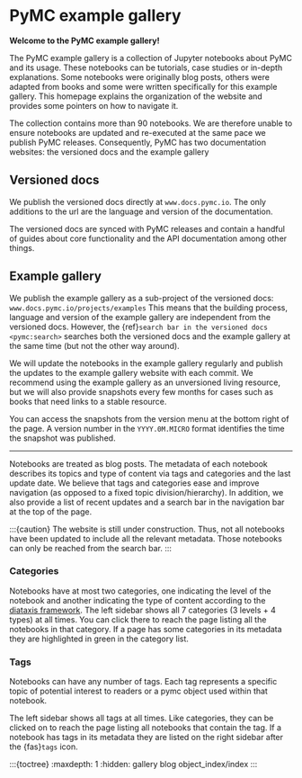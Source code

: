 # PyMC example gallery

**Welcome to the PyMC example gallery!**

The PyMC example gallery is a collection of Jupyter notebooks
about PyMC and its usage. These notebooks can be tutorials,
case studies or in-depth explanations.
Some notebooks were originally blog posts, others were adapted from books
and some were written specifically for this example gallery.
This homepage explains the organization of the website and provides
some pointers on how to navigate it.

The collection contains more than 90 notebooks. We are therefore unable
to ensure notebooks are updated and re-executed at the same pace we
publish PyMC releases. Consequently, PyMC has two documentation
websites: the versioned docs and the example gallery

## Versioned docs
We publish the versioned docs directly at `www.docs.pymc.io`. The only additions
to the url are the language and version of the documentation.

The versioned docs are synced with PyMC releases and contain a handful of
guides about core functionality and the API documentation among other things.

## Example gallery
We publish the example gallery as a sub-project of the versioned docs: `www.docs.pymc.io/projects/examples`
This means that the building process, language and version of the
example gallery are independent from the versioned docs. However,
the {ref}`search bar in the versioned docs <pymc:search>` searches
both the versioned docs and the example gallery at the same time
(but not the other way around).

We will update the notebooks in the example gallery regularly
and publish the updates to the example gallery website with each commit.
We recommend using the example gallery as an unversioned living
resource, but we will also provide snapshots every few months for cases such as books
that need links to a stable resource.

You can access the snapshots from the version menu at the bottom right of the page.
A version number in the `YYYY.0M.MICRO` format identifies the time the snapshot was published.

---

Notebooks are treated as blog posts. The metadata of each notebook
describes its topics and type of content via tags and categories
and the last update date. We believe that tags and categories
ease and improve navigation (as opposed to a fixed topic division/hierarchy).
In addition, we also provide a list of recent updates and a search bar in the
navigation bar at the top of the page.

:::{caution}
The website is still under construction. Thus, not all notebooks have been updated
to include all the relevant metadata. Those notebooks can only be reached
from the search bar.
:::

### Categories
Notebooks have at most two categories, one indicating the level of the
notebook and another indicating the type of content according to the
[diataxis framework](https://diataxis.fr/). The left sidebar
shows all 7 categories (3 levels + 4 types) at all times. You can click
there to reach the page listing all the notebooks in that category.
If a page has some categories in its metadata they are highlighted in green
in the category list.

### Tags
Notebooks can have any number of tags. Each tag represents a specific topic
of potential interest to readers or a pymc object used within that notebook.

The left sidebar shows all tags at all times. Like categories, they can be clicked
on to reach the page listing all notebooks that contain the tag. If a notebook
has tags in its metadata they are listed on the right sidebar after the {fas}`tags` icon.

:::{toctree}
:maxdepth: 1
:hidden:
gallery
blog
object_index/index
:::
